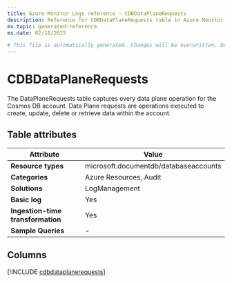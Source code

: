 ```yaml
---
title: Azure Monitor Logs reference - CDBDataPlaneRequests
description: Reference for CDBDataPlaneRequests table in Azure Monitor Logs.
ms.topic: generated-reference
ms.date: 02/18/2025

# This file is automatically generated. Changes will be overwritten. Do not change this file directly.
---
```


# CDBDataPlaneRequests

The DataPlaneRequests table captures every data plane operation for the Cosmos DB account. Data Plane requests are operations executed to create, update, delete or retrieve data within the account.


## Table attributes

|Attribute|Value|
|---|---|
|**Resource types**|microsoft.documentdb/databaseaccounts|
|**Categories**|Azure Resources, Audit|
|**Solutions**| LogManagement|
|**Basic log**|Yes|
|**Ingestion-time transformation**|Yes|
|**Sample Queries**|-|



## Columns
  
[!INCLUDE [cdbdataplanerequests](~/reusable-content/ce-skilling/azure/includes/azure-monitor/reference/tables/cdbdataplanerequests-include.md)]
